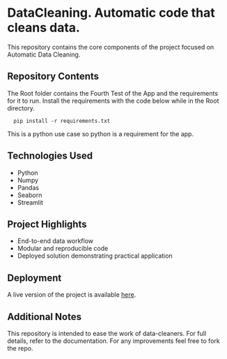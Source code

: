 # DataCleaning. Automatic code that cleans data.

This repository contains the core components of the project focused on Automatic Data Cleaning.

## Repository Contents
 
The Root folder contains the Fourth Test of the App and the requirements for it to run.
Install the requirements with the code below while in the Root directory.

      pip install -r requirements.txt 

This is a python use case so python is a requirement for the app.

##  Technologies Used

- Python
- Numpy
- Pandas
- Seaborn
- Streamlit
  

##  Project Highlights

- End-to-end data workflow
- Modular and reproducible code
- Deployed solution demonstrating practical application

##  Deployment

A live version of the project is available [here](https://autodc.streamlit.app/). 

## Additional Notes

This repository is intended to ease the work of data-cleaners. For full details, refer to the documentation.
For any improvements feel free to fork the repo.


